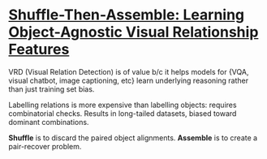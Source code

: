 # [Shuffle-Then-Assemble: Learning Object-Agnostic Visual Relationship Features](https://arxiv.org/pdf/1808.00171.pdf)

VRD (Visual Relation Detection) is of value b/c it helps models for {VQA, visual chatbot, image captioning, etc} learn underlying reasoning rather than just training set bias.

Labelling relations is more expensive than labelling objects: requires combinatorial checks. Results in long-tailed datasets, biased toward dominant combinations.

**Shuffle** is to discard the paired object alignments. **Assemble** is to create a pair-recover problem.
<!--stackedit_data:
eyJoaXN0b3J5IjpbMjIxMjA5NTg0LDQ5MTIzMzc0N119
-->